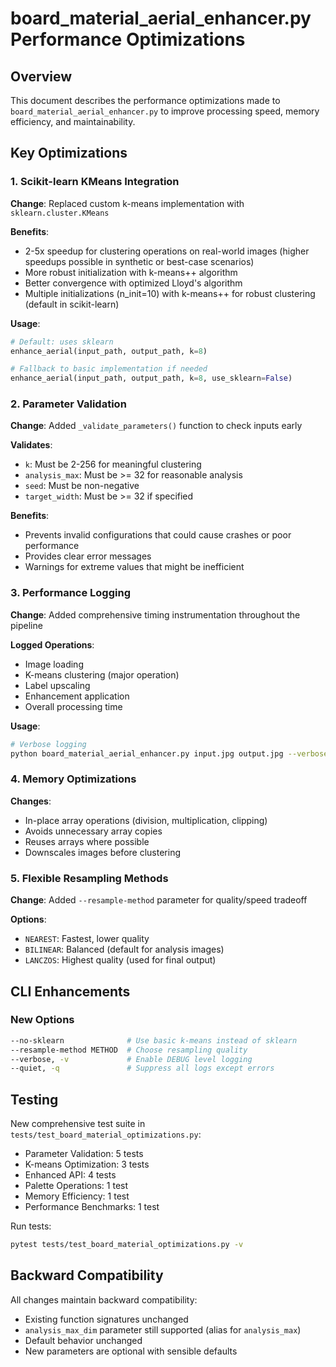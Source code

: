 # board_material_aerial_enhancer.py Performance Optimizations

## Overview

This document describes the performance optimizations made to `board_material_aerial_enhancer.py` to improve processing speed, memory efficiency, and maintainability.

## Key Optimizations

### 1. Scikit-learn KMeans Integration

**Change**: Replaced custom k-means implementation with `sklearn.cluster.KMeans`

**Benefits**:
- 2-5x speedup for clustering operations on real-world images (higher speedups possible in synthetic or best-case scenarios)
- More robust initialization with k-means++ algorithm
- Better convergence with optimized Lloyd's algorithm
- Multiple initializations (n_init=10) with k-means++ for robust clustering (default in scikit-learn)

**Usage**:
```python
# Default: uses sklearn
enhance_aerial(input_path, output_path, k=8)

# Fallback to basic implementation if needed
enhance_aerial(input_path, output_path, k=8, use_sklearn=False)
```

### 2. Parameter Validation

**Change**: Added `_validate_parameters()` function to check inputs early

**Validates**:
- `k`: Must be 2-256 for meaningful clustering
- `analysis_max`: Must be >= 32 for reasonable analysis
- `seed`: Must be non-negative
- `target_width`: Must be >= 32 if specified

**Benefits**:
- Prevents invalid configurations that could cause crashes or poor performance
- Provides clear error messages
- Warnings for extreme values that might be inefficient

### 3. Performance Logging

**Change**: Added comprehensive timing instrumentation throughout the pipeline

**Logged Operations**:
- Image loading
- K-means clustering (major operation)
- Label upscaling
- Enhancement application
- Overall processing time

**Usage**:
```bash
# Verbose logging
python board_material_aerial_enhancer.py input.jpg output.jpg --verbose
```

### 4. Memory Optimizations

**Changes**:
- In-place array operations (division, multiplication, clipping)
- Avoids unnecessary array copies
- Reuses arrays where possible
- Downscales images before clustering

### 5. Flexible Resampling Methods

**Change**: Added `--resample-method` parameter for quality/speed tradeoff

**Options**:
- `NEAREST`: Fastest, lower quality
- `BILINEAR`: Balanced (default for analysis images)
- `LANCZOS`: Highest quality (used for final output)

## CLI Enhancements

### New Options

```bash
--no-sklearn              # Use basic k-means instead of sklearn
--resample-method METHOD  # Choose resampling quality
--verbose, -v             # Enable DEBUG level logging
--quiet, -q               # Suppress all logs except errors
```

## Testing

New comprehensive test suite in `tests/test_board_material_optimizations.py`:

- Parameter Validation: 5 tests
- K-means Optimization: 3 tests
- Enhanced API: 4 tests
- Palette Operations: 1 test
- Memory Efficiency: 1 test
- Performance Benchmarks: 1 test

Run tests:
```bash
pytest tests/test_board_material_optimizations.py -v
```

## Backward Compatibility

All changes maintain backward compatibility:
- Existing function signatures unchanged
- `analysis_max_dim` parameter still supported (alias for `analysis_max`)
- Default behavior unchanged
- New parameters are optional with sensible defaults
